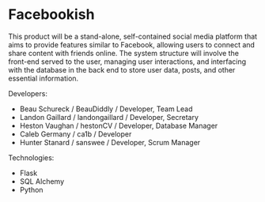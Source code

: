 # Facebookish
This product will be a stand-alone, self-contained social media platform that aims to provide features similar to Facebook, allowing users to connect and share content with friends online. The system structure will involve the front-end served to the user, managing user interactions, and interfacing with the database in the back end to store user data, posts, and other essential information. 

Developers:
- Beau Schureck / BeauDiddly / Developer, Team Lead
- Landon Gaillard / landongaillard / Developer, Secretary
- Heston Vaughan / hestonCV / Developer, Database Manager
- Caleb Germany / ca1b / Developer
- Hunter Stanard / sanswee / Developer, Scrum Manager

Technologies:
- Flask
- SQL Alchemy
- Python

